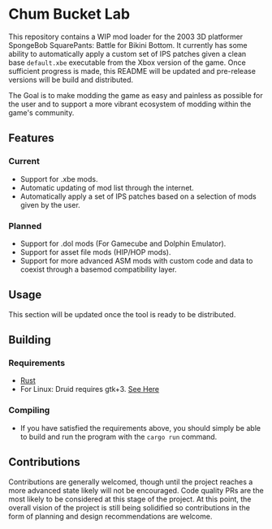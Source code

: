 # Chum Bucket Lab

This repository contains a WIP mod loader for the 2003 3D platformer SpongeBob SquarePants: Battle for Bikini Bottom. It currently has some ability to automatically apply a custom set of IPS patches given a clean base `default.xbe` executable from the Xbox version of the game. Once sufficient progress is made, this README will be updated and pre-release versions will be build and distributed.

The Goal is to make modding the game as easy and painless as possible for the user and to support a more vibrant ecosystem of modding within the game's community.

## Features

### Current

- Support for .xbe mods.
- Automatic updating of mod list through the internet.
- Automatically apply a set of IPS patches based on a selection of mods given by the user.

### Planned

- Support for .dol mods (For Gamecube and Dolphin Emulator).
- Support for asset file mods (HIP/HOP mods).
- Support for more advanced ASM mods with custom code and data to coexist through a basemod compatibility layer.

## Usage
This section will be updated once the tool is ready to be distributed.

## Building

### Requirements

- [Rust](https://www.rust-lang.org/tools/install)
- For Linux: Druid requires gtk+3. [See Here](https://linebender.org/druid/setup.html)

### Compiling

- If you have satisfied the requirements above, you should simply be able to build and run the program with the `cargo run` command.

## Contributions
Contributions are generally welcomed, though until the project reaches a more advanced state likely will not be encouraged. Code quality PRs are the most likely to be considered at this stage of the project. At this point, the overall vision of the project is still being solidified so contributions in the form of planning and design recommendations are welcome.